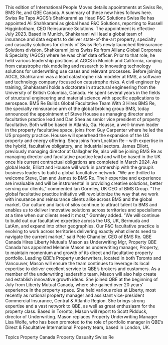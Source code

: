 This edition of International People Moves details appointments at Swiss Re, BMS Re, and QBE Canada.
A summary of these new hires follows here.
Swiss Re Taps AGCS’s Shahkarami as Head P&C Solutions
Swiss Re has appointed Ali Shahkarami as global head P&C Solutions, reporting to Russell Higginbotham, CEO Reinsurance Solutions. The appointment is effective July 2023.
Based in Munich, Shahkarami will lead a global team of insurance and data experts to deliver state-of-the-art property, specialty and casualty solutions for clients of Swiss Re’s newly launched Reinsurance Solutions division.
Shahkarami joins Swiss Re from Allianz Global Corporate & Specialty (AGCS) where he was chief data officer. Prior to that role, he held various leadership positions at AGCS in Munich and California, ranging from catastrophe risk modeling and research to innovating technology solutions for underwriting use cases and relevant processes.
Before joining AGCS, Shahkarami was a lead catastrophe risk modeler at RMS, a software and technology company focused on catastrophe risks.
A civil engineer by training, Shahkarami holds a doctorate in structural engineering from the University of British Columbia, Canada. He spent several years in the fields of structural engineering and material science with specific applications to aerospace.
BMS Re Builds Global Facultative Team With 3 Hires
BMS Re, the specialty reinsurance arm of the global broking group BMS, today announced the appointment of Steve Housse as managing director and facultative practice lead and Dan Shea as senior vice president of property facultative. Both will be based in Atlanta, Ga.
Housse, a well-known leader in the property facultative space, joins from Guy Carpenter where he led the US property practice. Housse will spearhead the expansion of the US property and energy offering. Shea joins from Lockton Re – with expertise in the hybrid, facultative obligatory, and industrial sectors.
James Elliott, previously managing director at Gallagher Re, also will be joining BMS Re as managing director and facultative practice lead and will be based in the UK once his current contractual obligations are completed in March 2024. As global leads, Elliott and Housse will work in partnership with the group’s business leaders to build a global facultative network.
“We are thrilled to welcome Steve, Dan and James to BMS Re. Their expertise and experience are invaluable and will be instrumental in providing creative solutions, better serving our clients,” commented Ian Gormley, UK CEO of BMS Group.
“The global facultative practice initiative will revolutionize the way that we work with insurance and reinsurance clients alike across BMS and the global market. Our culture and lack of silos continue to attract talent to BMS and enables us to deliver innovative solutions across territories and specialisms at a time when our clients need it most,” Gormley added.
“We will continue to build out our facultative expertise across the US, UK, Bermuda and LatAm, and expand into other geographies. Our P&C facultative practice is evolving to work across territories delivering exactly what clients need to navigate the current market,” said Pete Chandler, CEO of BMS Re.
QBE Canada Hires Liberty Mutual’s Mason as Underwriting Mgr, Property
QBE Canada has appointed Melanie Mason as underwriting manager, Property, to maintain momentum and growth of its direct and facultative property portfolio.
Leading QBE’s Property underwriters, located in both Toronto and Vancouver, Mason will ensure the team continues to leverage its local expertise to deliver excellent service to QBE’s brokers and customers. As a member of the underwriting leadership team, Mason will also help create and establish innovative growth ideas.
She joined QBE at the beginning of July from Liberty Mutual Canada, where she gained over 20 years’ experience in the property space. She held various roles at Liberty, most recently as national property manager and assistant vice-president Commercial Insurance, Central & Atlantic Region. She brings strong expertise and a vast network to QBE, as well as great enthusiasm for the property class.
Based in Toronto, Mason will report to Scott Pidduck, director of Underwriting.
Mason replaces Property Underwriting Manager Lisa Wolfe, who has been promoted to the role of portfolio manager in QBE’s Direct & Facultative International Property team, based in London, UK.

Topics
Property
Canada
Property Casualty
Swiss Re
